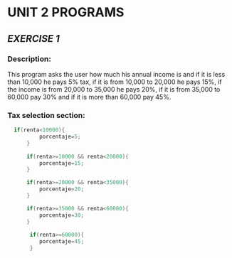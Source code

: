 # UNIT 2 PROGRAMS
 
 ## ***EXERCISE 1***
 
 ### Description:
 This program asks the user how much his annual income is and if it is less than 10,000 he pays 5% tax, if it is from 10,000 to 20,000 he pays 15%,  if the income is from 20,000 to 35,000 he pays 20%, if it is from 35,000 to 60,000 pay 30% and if it is more than 60,000 pay 45%.
 ### Tax selection section:
  
  ```c++
    if(renta<10000){
            porcentaje=5;
        }    
        
        if(renta>=10000 && renta<20000){
            porcentaje=15;
        }

        if(renta>=20000 && renta<35000){
            porcentaje=20;
        }

        if(renta>=35000 && renta<60000){
            porcentaje=30;
        }    
            
         if(renta>=60000){
            porcentaje=45;
         }
  ```      
         
 
